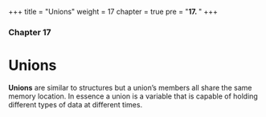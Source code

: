 +++
title = "Unions"
weight = 17
chapter = true
pre = "<b>17. </b>"
+++

### Chapter 17

# Unions

**Unions** are similar to structures but a union’s members all share the same memory location. In essence a union is a variable that is capable of holding different types of data at different times.